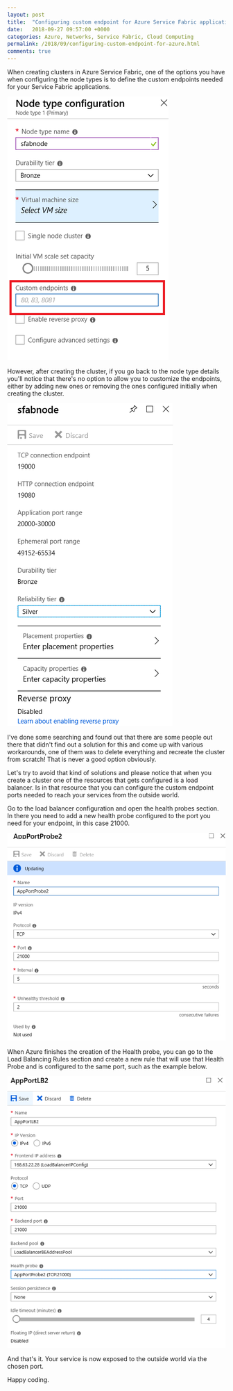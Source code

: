 ```yaml
---
layout: post
title:  "Configuring custom endpoint for Azure Service Fabric applications"
date:   2018-09-27 09:57:00 +0000
categories: Azure, Networks, Service Fabric, Cloud Computing
permalink: /2018/09/configuring-custom-endpoint-for-azure.html
comments: true
---
```

When creating clusters in Azure Service Fabric, one of the options you have when configuring the node types is to define the custom endpoints needed for your Service Fabric applications.

![Node type creation form](/assets/img/sfab_nodetype_custom_endpoints.png)

However, after creating the cluster, if you go back to the node type details you'll notice that there's no option to allow you to customize the endpoints, either by adding new ones or removing the ones configured initially when creating the cluster.

![Node type details pane](/assets/img/sfab_nodetype_custom_endpoints_2.png)

I've done some searching and found out that there are some people out there that didn't find out a solution for this and come up with various workarounds, one of them was to delete everything and recreate the cluster from scratch! That is never a good option obviously.

Let's try to avoid that kind of solutions and please notice that when you create a cluster one of the resources that gets configured is a load balancer. Is in that resource that you can configure the custom endpoint ports needed to reach your services from the outside world.

Go to the load balancer configuration and open the health probes section. In there you need to add a new health probe configured to the port you need for your endpoint, in this case 21000.

![Node type details pane](/assets/img/app_probe.png)

When Azure finishes the creation of the Health probe, you can go to the Load Balancing Rules section and create a new rule that will use that Health Probe and is configured to the same port, such as the example below.

![Node type details pane](/assets/img/load_balance_rule.png)

And that's it. Your service is now exposed to the outside world via the chosen port.

Happy coding.

